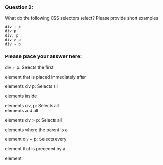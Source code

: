 ### Question 2: 

What do the following CSS selectors select? Please provide short examples

    div + p
    div p
    div, p
    div > p
    div ~ p


### Please place your answer here:
    

div + p:  Selects the first <p> element that is placed immediately after <div> elements
div p:  Selects all <p> elements inside <div> elements 
div, p:  Selects all <div> elements and all <p> elements
div > p:  Selects all <p> elements where the parent is a <div> element
div ~ p:  Selects every <p> element that is preceded by a <div> element
